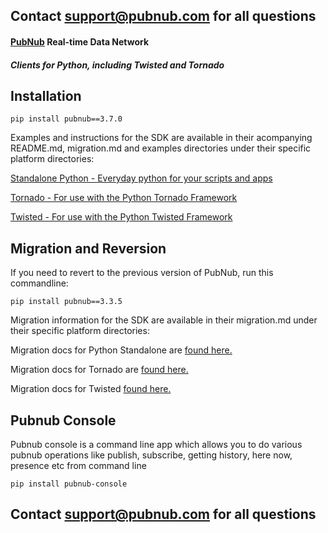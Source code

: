 ## Contact support@pubnub.com for all questions

#### [PubNub](http://www.pubnub.com) Real-time Data Network
##### Clients for Python, including Twisted and Tornado

## Installation
```
pip install pubnub==3.7.0
```
Examples and instructions for the SDK are available in their acompanying README.md, migration.md and examples directories under their specific platform directories:

[Standalone Python - Everyday python for your scripts and apps](python)

[Tornado - For use with the Python Tornado Framework](python-tornado)

[Twisted - For use with the Python Twisted Framework](python-twisted)

## Migration and Reversion
If you need to revert to the previous version of PubNub, run this commandline:

```
pip install pubnub==3.3.5
```

Migration information for the SDK are available in their migration.md under their specific platform directories:

Migration docs for Python Standalone are [found here.](python/migration.md)

Migration docs for Tornado are [found here.](python-tornado/migration.md)

Migration docs for Twisted [found here.](python-twisted/migration.md)

## Pubnub Console
Pubnub console is a command line app which allows you to do various 
pubnub operations like publish, subscribe, getting history, here now,
presence etc from command line

```
pip install pubnub-console
```

## Contact support@pubnub.com for all questions
